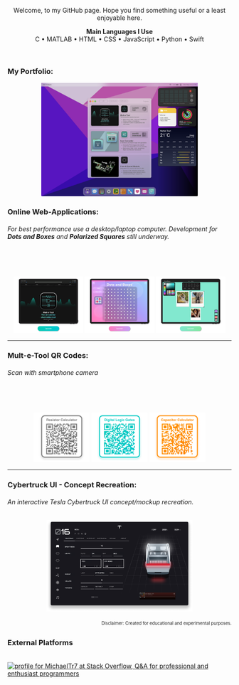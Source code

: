 <p align="center">
Welcome, to my GitHub page. Hope you find something useful or a least enjoyable here. 
</p>

<p align="center">
<b>Main Languages I Use</b><br>
C • MATLAB • HTML • CSS • JavaScript • Python • Swift
</p>


<br>
<h3>My Portfolio:</h3>


<p align="center">
<a href="https://michaeltr7.github.io/OS-Portfolio/"><img src="https://github.com/MichaelTr7/OS-Portfolio/blob/68eb0d44003cc2766cf6ffbdf3ee488abfe128d5/Assets/Preview%20Images/Preview%201.png" width="70%"></a>
</p>











<h3>Online Web-Applications:</h3>
<h6>For best performance use a desktop/laptop computer. Development for <b>Dots and Boxes</b> and <b>Polarized Squares</b> still underway.</h6>
<br>
<br>

<p align="center">
<a href="https://michaeltr7.github.io/Mult-e-Tool/"><img src="./Images/Mult-e-Tool.png" width="31%"></a>
<a href="https://michaeltr7.github.io/Dots-and-Boxes/"><img src="./Images/Dots and Boxes.png" width="31%"></a>
<a href="https://michaeltr7.github.io/Polarized-Squares/"><img src="./Images/Polarized Squares.png" width="31%"></a>
</p>

<hr>

<h3>Mult-e-Tool QR Codes:</h3>
<h6>Scan with smartphone camera</h6>
<br>
<br>
<p align="center">
<a href="https://michaeltr7.github.io/Mult-e-Tool/Pages/Resistor_Calculator.html"><img src="./Images/Resistor QR Code.png" width="25%"></a>
<a href="https://michaeltr7.github.io/Mult-e-Tool/Pages/Digital_Logic_Gates.html"><img src="./Images/Digital Logic Gates QR Code.png" width="25%"></a>
<a href="https://michaeltr7.github.io/Mult-e-Tool/Pages/Capacitor_Calculator.html"><img src="./Images/Capacitor QR Code.png" width="25%"></a>
</p>

<hr>

<h3>Cybertruck UI - Concept Recreation:</h3>
<h6>An interactive Tesla Cybertruck UI concept/mockup recreation.</h6>
<p align="center">
<a href="https://michaeltr7.github.io/CyberUI/">
  <img src="https://github.com/MichaelTr7/CyberUI/blob/main/Screenshot%20Previews/Cyber_UI_Screenshot_1.png" width="65%">
</a>
</p>
<p align="right">
  <sub><sup>Disclaimer: Created for educational and experimental purposes.</sup></sub>
</p>

<h3>External Platforms</h3>

&nbsp;&nbsp;&nbsp;&nbsp;&nbsp;
 <a href="https://stackoverflow.com/users/13669087/michaeltr7"><img src="https://stackoverflow.com/users/flair/13669087.png?theme=clean" width="156" height="43.5" alt="profile for MichaelTr7 at Stack Overflow, Q&amp;A for professional and enthusiast programmers" title="profile for MichaelTr7 at Stack Overflow, Q&amp;A for professional and enthusiast programmers"></a>


